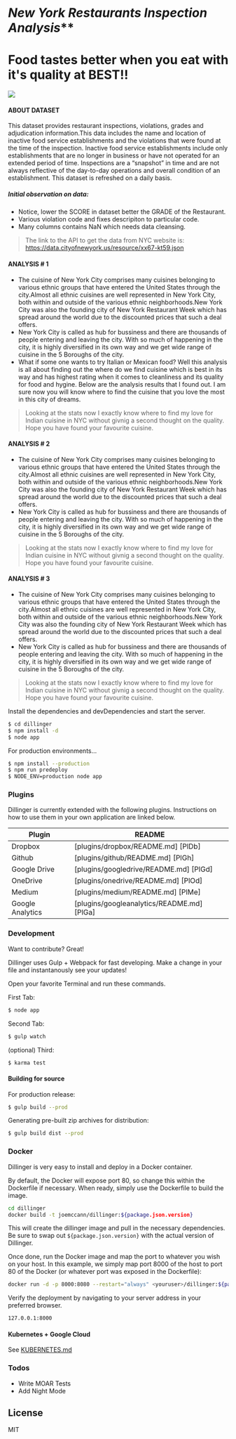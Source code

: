 # *******New York Restaurants Inspection Analysis*********
# Food tastes better when you eat with it's quality at BEST!!

[![](https://cldup.com/dTxpPi9lDf.thumb.png)](http://sumeetusturge.com)

#### ABOUT DATASET
This dataset provides restaurant inspections, violations, grades and adjudication information.This data includes the name and location of inactive food service establishments and the violations that were found at the time of the inspection. Inactive food service establishments include only establishments that are no longer in business or have not operated for an extended period of time. Inspections are a “snapshot” in time and are not always reflective of the day-to-day operations and overall condition of an establishment. This dataset is refreshed on a daily basis.

##### Initial observation on data:
  - Notice, lower the SCORE in dataset better the GRADE of the Restaurant.
  - Various violation code and fixes descripiton to particular code.
  - Many columns contains NaN which needs data cleansing.



>The link to the API to get the data from NYC website is:
>https://data.cityofnewyork.us/resource/xx67-kt59.json

#### ANALYSIS # 1

* The cuisine of New York City comprises many cuisines belonging to various ethnic groups that have entered the United States through the city.Almost all ethnic cuisines are well represented in New York City, both within and outside of the various ethnic neighborhoods.New York City was also the founding city of New York Restaurant Week which has spread around the world due to the discounted prices that such a deal offers.
* New York City is called as hub for bussiness and there are thousands of people  entering and leaving the city. With so much of happening in the city, it is highly diversified in its own way and we get wide range of cuisine in the 5 Boroughs of the city.
* What if some one wants to try Italian or Mexican food? Well this analysis is all about finding out the where do we find cuisine which is best in its way and has highest rating when it comes to cleanliness and its quality for food and hygine. Below are the analysis results that I found out. I am sure now you will know where to find the cuisine that you love the most in this city of dreams. 

>Looking at the stats now I exactly know where to find my love for Indian cuisine in NYC without givnig a second thought on the quality. Hope you have found your favourite cuisine. 

#### ANALYSIS # 2

* The cuisine of New York City comprises many cuisines belonging to various ethnic groups that have entered the United States through the city.Almost all ethnic cuisines are well represented in New York City, both within and outside of the various ethnic neighborhoods.New York City was also the founding city of New York Restaurant Week which has spread around the world due to the discounted prices that such a deal offers.
* New York City is called as hub for bussiness and there are thousands of people  entering and leaving the city. With so much of happening in the city, it is highly diversified in its own way and we get wide range of cuisine in the 5 Boroughs of the city.
>Looking at the stats now I exactly know where to find my love for Indian cuisine in NYC without givnig a second thought on the quality. Hope you have found your favourite cuisine.

#### ANALYSIS # 3

* The cuisine of New York City comprises many cuisines belonging to various ethnic groups that have entered the United States through the city.Almost all ethnic cuisines are well represented in New York City, both within and outside of the various ethnic neighborhoods.New York City was also the founding city of New York Restaurant Week which has spread around the world due to the discounted prices that such a deal offers.
* New York City is called as hub for bussiness and there are thousands of people  entering and leaving the city. With so much of happening in the city, it is highly diversified in its own way and we get wide range of cuisine in the 5 Boroughs of the city.
>Looking at the stats now I exactly know where to find my love for Indian cuisine in NYC without givnig a second thought on the quality. Hope you have found your favourite cuisine.


Install the dependencies and devDependencies and start the server.

```sh
$ cd dillinger
$ npm install -d
$ node app
```

For production environments...

```sh
$ npm install --production
$ npm run predeploy
$ NODE_ENV=production node app
```

### Plugins

Dillinger is currently extended with the following plugins. Instructions on how to use them in your own application are linked below.

| Plugin | README |
| ------ | ------ |
| Dropbox | [plugins/dropbox/README.md] [PlDb] |
| Github | [plugins/github/README.md] [PlGh] |
| Google Drive | [plugins/googledrive/README.md] [PlGd] |
| OneDrive | [plugins/onedrive/README.md] [PlOd] |
| Medium | [plugins/medium/README.md] [PlMe] |
| Google Analytics | [plugins/googleanalytics/README.md] [PlGa] |


### Development

Want to contribute? Great!

Dillinger uses Gulp + Webpack for fast developing.
Make a change in your file and instantanously see your updates!

Open your favorite Terminal and run these commands.

First Tab:
```sh
$ node app
```

Second Tab:
```sh
$ gulp watch
```

(optional) Third:
```sh
$ karma test
```
#### Building for source
For production release:
```sh
$ gulp build --prod
```
Generating pre-built zip archives for distribution:
```sh
$ gulp build dist --prod
```
### Docker
Dillinger is very easy to install and deploy in a Docker container.

By default, the Docker will expose port 80, so change this within the Dockerfile if necessary. When ready, simply use the Dockerfile to build the image.

```sh
cd dillinger
docker build -t joemccann/dillinger:${package.json.version}
```
This will create the dillinger image and pull in the necessary dependencies. Be sure to swap out `${package.json.version}` with the actual version of Dillinger.

Once done, run the Docker image and map the port to whatever you wish on your host. In this example, we simply map port 8000 of the host to port 80 of the Docker (or whatever port was exposed in the Dockerfile):

```sh
docker run -d -p 8000:8080 --restart="always" <youruser>/dillinger:${package.json.version}
```

Verify the deployment by navigating to your server address in your preferred browser.

```sh
127.0.0.1:8000
```

#### Kubernetes + Google Cloud

See [KUBERNETES.md](https://github.com/joemccann/dillinger/blob/master/KUBERNETES.md)


### Todos

 - Write MOAR Tests
 - Add Night Mode

License
----

MIT

